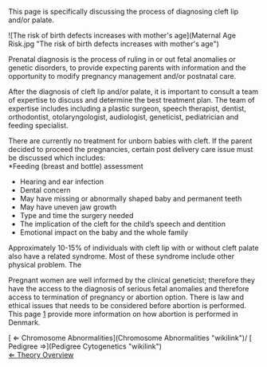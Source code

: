 This page is specifically discussing the process of diagnosing cleft lip
and/or palate.

![The risk of birth defects increases with mother's
age](Maternal Age Risk.jpg "The risk of birth defects increases with mother's age")

Prenatal diagnosis is the process of ruling in or out fetal anomalies or
genetic disorders, to provide expecting parents with information and the
opportunity to modify pregnancy management and/or postnatal care.

After the diagnosis of cleft lip and/or palate, it is important to
consult a team of expertise to discuss and determine the best treatment
plan. The team of expertise includes including a plastic surgeon, speech
therapist, dentist, orthodontist, otolaryngologist, audiologist,
geneticist, pediatrician and feeding specialist.

There are currently no treatment for unborn babies with cleft. If the
parent decided to proceed the pregnancies, certain post delivery care
issue must be discussed which includes:\
\*Feeding (breast and bottle) assessment

-   Hearing and ear infection
-   Dental concern
-   May have missing or abnormally shaped baby and permanent teeth
-   May have uneven jaw growth
-   Type and time the surgery needed
-   The implication of the cleft for the child’s speech and dentition
-   Emotional impact on the baby and the whole family

Approximately 10-15% of individuals with cleft lip with or without cleft
palate also have a related syndrome. Most of these syndrome include
other physical problem. The

Pregnant women are well informed by the clinical geneticist; therefore
they have the access to the diagnosis of serious fetal anomalies and
therefore access to termination of pregnancy or abortion option. There
is law and ethical issues that needs to be considered before abortion is
performed. This page
[1](https://www.sundhed.dk/sundhedsfaglig/laegehaandbogen/gynaekologi/tilstande-og-sygdomme/abort/abort-provokeret/)
provide more information on how abortion is performed in Denmark.

[ ⇐ Chromosome Abnormalities](Chromosome Abnormalities "wikilink")/ [
Pedigree ⇒](Pedigree Cytogenetics "wikilink")\
[ ⇐ Theory Overview](Cytogenetics "wikilink")

